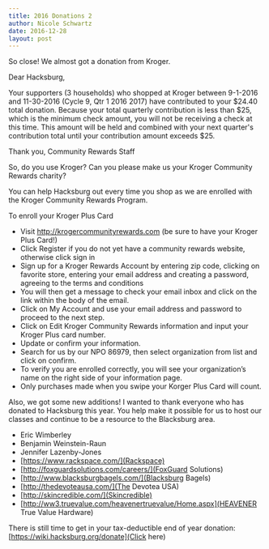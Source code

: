 ```yaml
---
title: 2016 Donations 2
author: Nicole Schwartz
date: 2016-12-28
layout: post
---
```


So close! We almost got a donation from Kroger.

Dear Hacksburg,

Your supporters (3 households) who shopped at Kroger between 9-1-2016 and 11-30-2016 (Cycle 9, Qtr 1 2016 2017) have contributed to your $24.40 total donation. Because your total quarterly contribution is less than $25, which is the minimum check amount, you will not be receiving a check at this time. This amount will be held and combined with your next quarter's contribution total until your contribution amount exceeds $25. 

Thank you,
Community Rewards Staff 

So, do you use Kroger? Can you please make us your Kroger Community Rewards charity?

You can help Hacksburg out every time you shop as we are enrolled with the Kroger Community Rewards Program.

To enroll your Kroger Plus Card
  * Visit http://krogercommunityrewards.com (be sure to have your Kroger Plus Card!)
  * Click Register if you do not yet have a community rewards website, otherwise click sign in
  * Sign up for a Kroger Rewards Account by entering zip code, clicking on favorite store, entering your email address and creating a password, agreeing to the terms and conditions
  * You will then get a message to check your email inbox and click on the link within the body of the email.
  * Click on My Account and use your email address and password to proceed to the next step.
  * Click on Edit Kroger Community Rewards information and input your Kroger Plus card number.
  * Update or confirm your information.
  * Search for us by our NPO 86979, then select organization from list and click on confirm.
  * To verify you are enrolled correctly, you will see your organization’s name on the right side of your information page.
  * Only purchases made when you swipe your Korger Plus Card will count.

Also, we got some new additions! I wanted to thank everyone who has donated to Hacksburg this year. You help make it possible for us to host our classes and continue to be a resource to the Blacksburg area.

  * Eric Wimberley
  * Benjamin Weinstein-Raun
  * Jennifer Lazenby-Jones
  * [https://www.rackspace.com/](Rackspace)
  * [http://foxguardsolutions.com/careers/](FoxGuard Solutions) 
  * [http://www.blacksburgbagels.com/](Blacksburg Bagels)
  * [http://thedevoteausa.com/](The Devotea USA)
  * [http://skincredible.com/](Skincredible)
  * [http://ww3.truevalue.com/heavenertruevalue/Home.aspx](HEAVENER True Value Hardware)

There is still time to get in your tax-deductible end of year donation: [https://wiki.hacksburg.org/donate](Click here)
